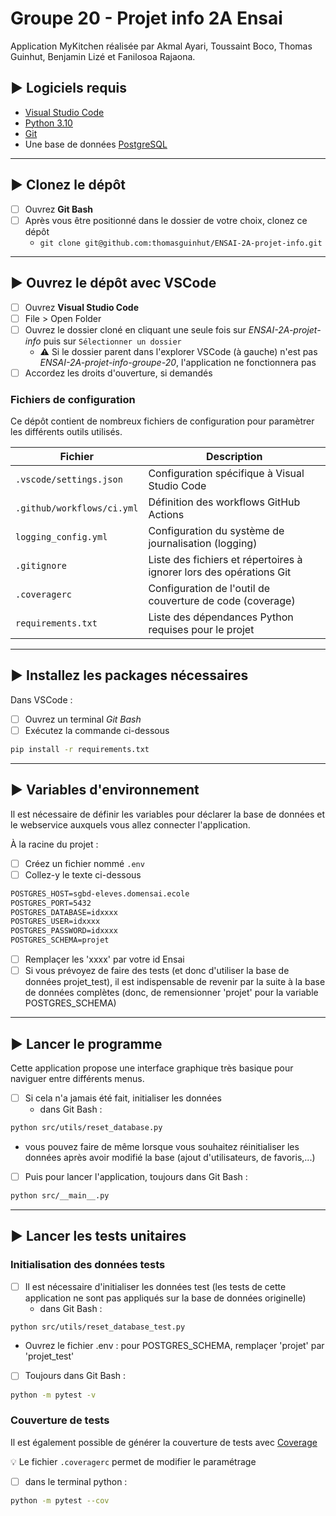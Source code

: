 # Groupe 20 - Projet info 2A Ensai

Application MyKitchen réalisée par Akmal Ayari,  Toussaint Boco, Thomas Guinhut, Benjamin Lizé et Fanilosoa Rajaona.

## :arrow_forward: Logiciels requis

- [Visual Studio Code](https://code.visualstudio.com/)
- [Python 3.10](https://www.python.org/)
- [Git](https://git-scm.com/)
- Une base de données [PostgreSQL](https://www.postgresql.org/)

---

## :arrow_forward: Clonez le dépôt

- [ ] Ouvrez **Git Bash**
- [ ] Après vous être positionné dans le dossier de votre choix, clonez ce dépôt
  - `git clone git@github.com:thomasguinhut/ENSAI-2A-projet-info.git`

---

## :arrow_forward: Ouvrez le dépôt avec VSCode

- [ ] Ouvrez **Visual Studio Code**
- [ ] File > Open Folder
- [ ] Ouvrez le dossier cloné en cliquant une seule fois sur *ENSAI-2A-projet-info* puis sur `Sélectionner un dossier`
  - :warning: Si le dossier parent dans l'explorer VSCode (à gauche) n'est pas *ENSAI-2A-projet-info-groupe-20*, l'application ne fonctionnera pas
- [ ] Accordez les droits d'ouverture, si demandés

### Fichiers de configuration

Ce dépôt contient de nombreux fichiers de configuration pour paramètrer les différents outils utilisés.

| Fichier                      | Description                                                         |
|------------------------------|---------------------------------------------------------------------|
| `.vscode/settings.json`      | Configuration spécifique à Visual Studio Code                       |
| `.github/workflows/ci.yml`   | Définition des workflows GitHub Actions                             |
| `logging_config.yml`         | Configuration du système de journalisation (logging)                |
| `.gitignore`                 | Liste des fichiers et répertoires à ignorer lors des opérations Git |
| `.coveragerc`                | Configuration de l'outil de couverture de code (coverage)           |
| `requirements.txt`           | Liste des dépendances Python requises pour le projet                |

---

## :arrow_forward: Installez les packages nécessaires

Dans VSCode :

- [ ] Ouvrez un terminal *Git Bash*
- [ ] Exécutez la commande ci-dessous

```bash
pip install -r requirements.txt
```

---

## :arrow_forward: Variables d'environnement

Il est nécessaire de définir les variables pour déclarer la base de données et le webservice auxquels vous allez connecter l'application.

À la racine du projet :

- [ ] Créez un fichier nommé `.env` 
- [ ] Collez-y le texte ci-dessous

```default
POSTGRES_HOST=sgbd-eleves.domensai.ecole
POSTGRES_PORT=5432
POSTGRES_DATABASE=idxxxx
POSTGRES_USER=idxxxx
POSTGRES_PASSWORD=idxxxx
POSTGRES_SCHEMA=projet
```

- [ ] Remplaçer les 'xxxx' par votre id Ensai
- [ ] Si vous prévoyez de faire des tests (et donc d'utiliser la base de données projet_test), il est indispensable de revenir par la suite à la base de données complètes (donc, de remensionner 'projet' pour la variable POSTGRES_SCHEMA)

---

## :arrow_forward: Lancer le programme

Cette application propose une interface graphique très basique pour naviguer entre différents menus.

- [ ] Si cela n'a jamais été fait, initialiser les données
  - dans Git Bash :
```bash
python src/utils/reset_database.py
```
  - vous pouvez faire de même lorsque vous souhaitez réinitialiser les données après avoir modifié la base (ajout d'utilisateurs, de favoris,...)
- [ ] Puis pour lancer l'application, toujours dans Git Bash :
```bash
python src/__main__.py
```

---

## :arrow_forward: Lancer les tests unitaires

### Initialisation des données tests

- [ ] Il est nécessaire d'initialiser les données test (les tests de cette application ne sont pas appliqués sur la base de données originelle)
  - dans Git Bash :
```bash
python src/utils/reset_database_test.py
```
  - Ouvrez le fichier .env : pour POSTGRES_SCHEMA, remplaçer 'projet' par 'projet_test'
- [ ] Toujours dans Git Bash :
```bash
python -m pytest -v
```

### Couverture de tests

Il est également possible de générer la couverture de tests avec [Coverage](https://coverage.readthedocs.io/en/7.4.0/index.html)

:bulb: Le fichier `.coveragerc` permet de modifier le paramétrage

- [ ] dans le terminal python :
```bash
python -m pytest --cov
```
